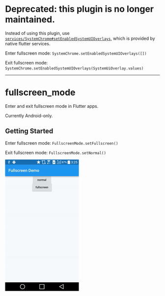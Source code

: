 # **Deprecated: this plugin is no longer maintained.**

Instead of using this plugin, use
[`services/SystemChrome#setEnabledSystemUIOverlays`](https://docs.flutter.io/flutter/services/SystemChrome/setEnabledSystemUIOverlays.html),
which is provided by native flutter services.

Enter fullscreen mode: `SystemChrome.setEnabledSystemUIOverlays([])`

Exit fullscreen mode: `SystemChrome.setEnabledSystemUIOverlays(SystemUiOverlay.values)`

- - - - - - - - -

# fullscreen_mode

Enter and exit fullscreen mode in Flutter apps.

Currently Android-only.

## Getting Started

Enter fullscreen mode: `FullscreenMode.setFullscreen()`

Exit fullscreen mode: `FullscreenMode.setNormal()`

![demo!](https://raw.githubusercontent.com/perlatus/flutter_fullscreen_mode/master/demo.gif)
